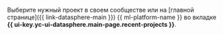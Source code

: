 Выберите нужный проект в своем сообществе или на [главной странице]({{ link-datasphere-main }}) {{ ml-platform-name }} во вкладке **{{ ui-key.yc-ui-datasphere.main-page.recent-projects }}**.